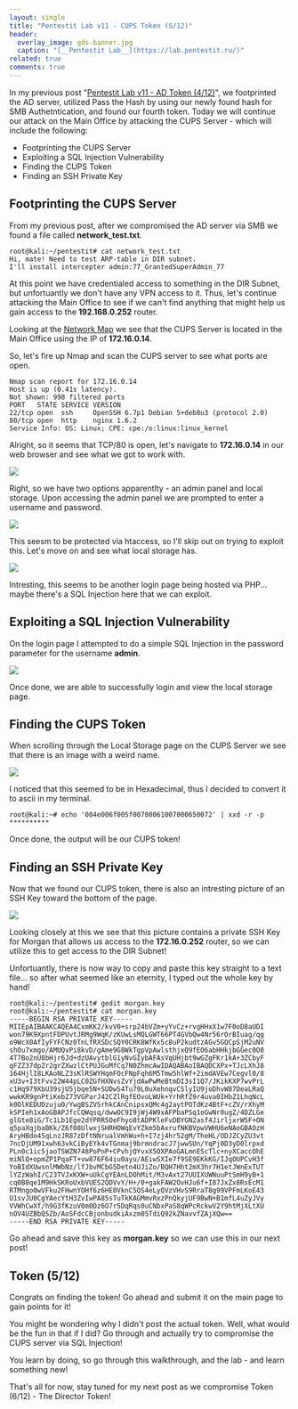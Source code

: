```yaml
---
layout: single
title: "Pentestit Lab v11 - CUPS Token (5/12)"
header:
  overlay_image: gds-banner.jpg
  caption: "[__Pentestit Lab__](https://lab.pentestit.ru/)"
related: true
comments: true
---
```


In my previous post "[Pentestit Lab v11 - AD Token (4/12)](https://jhalon.github.io/pentestit-lab-11-ad-token/)", we footprinted the AD server, utilized Pass the Hash by using our newly found hash for SMB Authetntication, and found our fourth token. Today we will continue our attack on the Main Office by attacking the CUPS Server - which will include the following:

* Footprinting the CUPS Server
* Exploiting a SQL Injection Vulnerability
* Finding the CUPS Token
* Finding an SSH Private Key

## Footprinting the CUPS Server

From my previous post, after we compromised the AD server via SMB we found a file called __network\_test.txt__.

```console
root@kali:~/pentestit# cat network_test.txt 
Hi, mate! Need to test ARP-table in DIR subnet.
I'll install intercepter admin:77_GrantedSuperAdmin_77
```

At this point we have credentialed access to something in the DIR Subnet, but unfortuantly we don't have any VPN access to it. Thus, let's continue attacking the Main Office to see if we can't find anything that might help us gain access to the __192.168.0.252__ router.

Looking at the [Network Map](https://jhalon.github.io/images/ptl-3.png) we see that the CUPS Server is located in the Main Office using the IP of __172.16.0.14__.

So, let's fire up Nmap and scan the CUPS server to see what ports are open.

```console
Nmap scan report for 172.16.0.14
Host is up (0.41s latency).
Not shown: 998 filtered ports
PORT   STATE SERVICE VERSION
22/tcp open  ssh     OpenSSH 6.7p1 Debian 5+deb8u3 (protocol 2.0)
80/tcp open  http    nginx 1.6.2
Service Info: OS: Linux; CPE: cpe:/o:linux:linux_kernel
```

Alright, so it seems that TCP/80 is open, let's navigate to __172.16.0.14__ in our web browser and see what we got to work with.

<a href="/images/ptl-37.png"><img src="/images/ptl-37.png"></a>

Right, so we have two options apparentlty - an admin panel and local storage. Upon accessing the admin panel we are prompted to enter a username and password. 

<a href="/images/ptl-38.png"><img src="/images/ptl-38.png"></a>

This seesm to be protected via htaccess, so I'll skip out on trying to exploit this. Let's move on and see what local storage has.

<a href="/images/ptl-39.png"><img src="/images/ptl-39.png"></a>

Intresting, this seems to be another login page being hosted via PHP... maybe there's a SQL Injection here that we can exploit.

## Exploiting a SQL Injection Vulnerability

On the login page I attempted to do a simple SQL Injection in the password parameter for the username __admin__.

<a href="/images/ptl-40.png"><img src="/images/ptl-40.png"></a>

Once done, we are able to successfully login and view the local storage page.

## Finding the CUPS Token

When scrolling through the Local Storage page on the CUPS Server we see that there is an image with a weird name.

<a href="/images/ptl-41.png"><img src="/images/ptl-41.png"></a>

I noticed that this seemed to be in Hexadecimal, thus I decided to convert it to ascii in my terminal.

```console
root@kali:~# echo '004e006f005f00700061007000650072' | xxd -r -p
**********
```

Once done, the output will be our CUPS token!

## Finding an SSH Private Key

Now that we found our CUPS token, there is also an intresting picture of an SSH Key toward the bottom of the page.

<a href="/images/ptl-42.png"><img src="/images/ptl-42.png"></a>

Looking closely at this we see that this picture contains a private SSH Key for Morgan that allows us access to the __172.16.0.252__ router, so we can utilize this to get access to the DIR Subnet!

Unfortuantly, there is now way to copy and paste this key straight to a text file... so after what seemed like an eternity, I typed out the whole key by hand!

```console
root@kali:~/pentestit# gedit morgan.key 
root@kali:~/pentestit# cat morgan.key 
-----BEGIN RSA PRIVATE KEY-----
MIIEpAIBAAKCAQEA4CxmKK2/kvV0+srp24bVZm+yYvCz+rvgHHxX1w7F0oD8aUDI
won79K9XpntFDPUvtJRMg9WqK/zKUwLsMQLGWT66PT4GVbQw4Nr56rOrBIuag/qg
o9WcX0AfIyFYFCNz0TnLfRXSDcSQY0CRK8WfKx5c8uP2kudtzAGv5GQCpSjM2uNV
shOu7xmgo/AMUQvPi8kvD/gAme9G8WkTgpVpAwlsthjxQ9fEO6abHHkjbGGec0O8
4T7Bo2nU8bHjr6Jd+dzUAvytblG1yNvGIybAFAsVqUHjbt9wGZgFKr1kA+3ZCbyF
qFZZ37dpZr2grZXwzlCtPUJGuMfCq7N0ZhmcAwIDAQABAoIBAQDCXPx+TJcLXhJ8
164HjlI8LKAoNLZ3sKlRSWYHqmFOcFNpFqh6M5Tmw5hlWf+2imdAVEw7Cegvl0/8
xU3v+I3tFvv22W44pLC0ZGfHXNvsZvYjdAwPwMeBtmDI3sI1Q7/JKikKXP7wvPrL
c1Hq979XbU39sjU5jbqe5N+SUDwS4Tu79L0uXehnqvCSlyIU9joDhvW87DeaLRaQ
wwkKR9gnPtiKebZ73VGParJ42CZlRgfEOvoLWUk+YrhRfZ9r4uva0IHbZ1LhqNcL
k0OlKEDUDzuju0/YwgBSZVSrhkCAnCnipsxQMc4g2aytPOTdKz4BtF+cZV/rXhyM
kSPIeh1xAoGBAPJfcCQWqsq/dwwOC9I9jWj4W9xAFPbaPSq1oGwNr0ugZ/4DZLGe
glGte8iG/Tc1Lb1Ege2dYPRR5OeFhyo8tADPKleFvDBYGN2asf4JirljxrW5F+ON
q5paXqjbaBKk/Z6f08UlwxjSHRHOWqEvYZkm5bAxrufNKBVpwVWHU6eNAoGBAOzH
AryHBdo45qLnzJR87zDftNNrualVmhWu+h+I7zj4hr52gM/TheHL/ODJZCyZU3vt
7ncDjUM91xwh63vkCiByEYk4vTGnmaj9brmndracJ7jwwSUn/YqPj0D3yD0lrpxd
PLn0c1ic5jaoTSWZN748PoPnP+CPvhjQYvxX5OXPAoGALmnEScTlc+nyXCaccOhE
miNlQ+opmZP1PqaFT+vw876F64iu0ayu/AEiwSXIe7f9SE9EKkKG/IJqOUPCvH3f
YoBIdXUwsnlMWbNz/lfJbvMCbG5Detn4UJiZo/BQH7Hht2mX3hr7H1etJWnExTUT
lYZzWahI/C23TVJxKXW+uUkCgYEAnLDOhMit/M3vAxt27UUIXUWNuuPtSmH9yB+1
cq0B8qe1M9HkSKRoUxbVUES2QDVvY/H+/0+gakFAW2OvHJu6f+I87JxZx8RsEcM1
RTMngo0wVFku2FHwnYOHf6z6HE0VknC5QS4eLyQVzVHvS9RraT8g99VPFmLKoE43
U1svJU0CgYAecYtH3ZvIwPA85sTuTkKAGMmvRxzPnQkyjUF9BwN+B1mfL4uZyJVy
VVWhCwXf/h9G3fKzuV0m0Dz6O7r5DqRqs0uCNbxPaS8qWPcRckwV2Y9htMjXLtXU
nOV4UZBbQSZb/AoSFdcCBjonbudkiAxzm0STdiQ92kZNavvfZAjXQw==
-----END RSA PRIVATE KEY-----
```

Go ahead and save this key as __morgan.key__ so we can use this in our next post!

## Token (5/12)

Congrats on finding the token! Go ahead and submit it on the main page to gain points for it!

You might be wondering why I didn't post the actual token. Well, what would be the fun in that if I did? Go through and actually try to compromise the CUPS server via SQL Injection!

You learn by doing, so go through this walkthrough, and the lab - and learn something new!

That's all for now, stay tuned for my next post as we compromise Token (6/12) - The Director Token!
